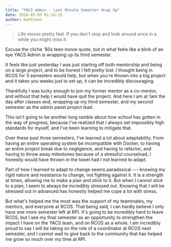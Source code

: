 ```yaml
---
title: "YACS Admin - Last Minute Semester Wrap Up"
date: 2018-05-03 01:24:15
author: Kathleen
---
```


>Life moves pretty fast. If you don't stop and look around once in a while you might miss it.

Excuse the cliche '80s teen movie quote, but in what feels like a blink of an eye YACS Admin is wrapping up its third semester.

It feels like just yesterday I was just starting off both mentorship and being on a large project, and to be honest I felt pretty lost. I thought being in RCOS for 3 semesters would help, but when you're thrown into a big project and it takes you weeks just to set up, it can be incredibly discouraging.

Thankfully I was lucky enough to join my former mentor as a co-mentor, and without that help I would have quit the project. And here I am at 1am the day after classes end, wrapping up my third semester, and my second semester as the admin panel project lead. 

This isn't going to be another long ramble about how school has gotten in the way of progress, because I've realized that I always set impossibly high standards for myself, and I've been learning to mitigate that.

Over these past three semesters, I've learned a lot about adaptability. From having an entire operating system be incompatible with Docker, to having an entire project break due to negligence, and having to refactor, and having to throw away milestones because of a stressful courseload, I honestly would have thrown in the towel had I not learned to adapt. 

Part of how I learned to adapt to change seems paradoxical --- knowing my rigid nature and resistance to change, not fighting against it. It is a strength at times, allowing me to make a plan and stick to it. But when I cannot stick to a plan, I seem to always be incredibly stressed out. Knowing that I will be stressed out in advanced has honestly helped me cope a lot with stress.

But what's helped me the most was the support of my teammates, my mentors, and everyone at RCOS. That being said, I can hardly believe I only have one more semester left at RPI. It's going to be incredibly hard to leave RCOS, but I see my final semester as an opportunity to strengthen the impact I have on the YACS team, and on RCOS as a whole. I am incredibly proud to say I will be taking on the role of a coordinator at RCOS next semester, and I cannot wait to give back to the community that has helped me grow so much over my time at RPI.